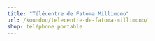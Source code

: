 ```yaml
---
title: "Télécentre de Fatoma Millimono"
url: /koundou/telecentre-de-fatoma-millimono/
shop: téléphone portable
---
```

